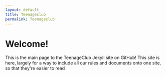 ```yaml
---
layout: default
title: Teenageclub
permalink: Teenageclub
---
```


# Welcome!

This is the main page to the TeenageClub Jekyll site on GitHub!
This site is here, largely for a way to include all our rules and documents onto one site, so that they're easier to read
